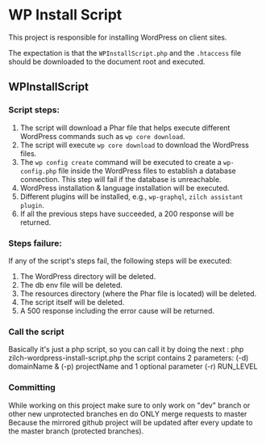 # WP Install Script

This project is responsible for installing WordPress on client sites.

The expectation is that the `WPInstallScript.php` and the `.htaccess` file should be downloaded to the document root and executed.

## WPInstallScript

### Script steps:

1) The script will download a Phar file that helps execute different WordPress commands such as `wp core download`.
2) The script will execute `wp core download` to download the WordPress files.
3) The `wp config create` command will be executed to create a `wp-config.php` file inside the WordPress files to establish a database connection. This step will fail if the database is unreachable.
4) WordPress installation & language installation will be executed.
5) Different plugins will be installed, e.g., `wp-graphql`, `zilch assistant plugin`.
6) If all the previous steps have succeeded, a 200 response will be returned.

### Steps failure:

If any of the script's steps fail, the following steps will be executed:

1) The WordPress directory will be deleted.
2) The db env file will be deleted.
3) The resources directory (where the Phar file is located) will be deleted.
4) The script itself will be deleted.
5) A 500 response including the error cause will be returned.

### Call the script

Basically it's just a php script, so you can call it by doing the next :
php zilch-wordpress-install-script.php 
the script contains 2 parameters: (-d) domainName & (-p) projectName and 1 optional parameter (-r) RUN_LEVEL

### Committing

While working on this project make sure to only work on "dev" branch or other new unprotected branches en do ONLY merge requests to master
Because the mirrored github project will be updated after every update to the master branch (protected branches).
